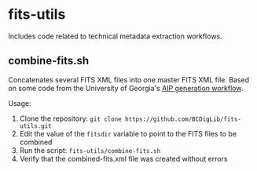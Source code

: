 # fits-utils

Includes code related to technical metadata extraction workflows.

## combine-fits.sh

Concatenates several FITS XML files into one master FITS XML file. Based on some 
code from the University of Georgia's [AIP generation workflow](https://github.com/uga-libraries/aip-mac-bash-fits).

Usage:
1. Clone the repository: ```git clone https://github.com/BCDigLib/fits-utils.git```
2. Edit the value of the `fitsdir` variable to point to the FITS files to be combined
3. Run the script: ```fits-utils/combine-fits.sh```
4. Verify that the combined-fits.xml file was created without errors